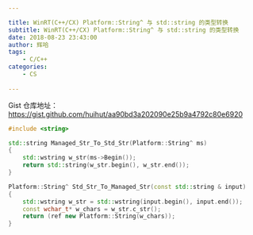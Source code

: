 ```yaml
---

title: WinRT(C++/CX) Platform::String^ 与 std::string 的类型转换
subtitle: WinRT(C++/CX) Platform::String^ 与 std::string 的类型转换
date: 2018-08-23 23:43:00
author: 辉哈
tags:
	- C/C++
categories: 
	- CS
	
---
```


Gist 仓库地址：https://gist.github.com/huihut/aa90bd3a202090e25b9a4792c80e6920

```cpp
#include <string>

std::string Managed_Str_To_Std_Str(Platform::String^ ms)
{
    std::wstring w_str(ms->Begin());
    return std::string(w_str.begin(), w_str.end());
}

Platform::String^ Std_Str_To_Managed_Str(const std::string & input)
{
    std::wstring w_str = std::wstring(input.begin(), input.end());
    const wchar_t* w_chars = w_str.c_str();
    return (ref new Platform::String(w_chars));
}
```